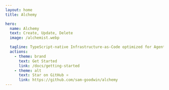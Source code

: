 ```yaml
---
layout: home
title: Alchemy

hero:
  name: Alchemy
  text: Create, Update, Delete
  image: /alchemist.webp

  tagline: TypeScript-native Infrastructure-as-Code optimized for Agentic workflows
  actions:
    - theme: brand
      text: Get Started
      link: /docs/getting-started
    - theme: alt
      text: Star on GitHub ⭐️
      link: https://github.com/sam-goodwin/alchemy
---
```

